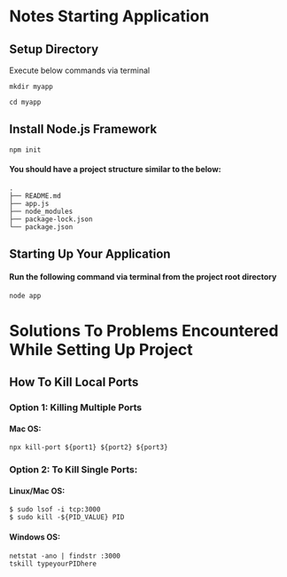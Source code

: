 # Notes Starting Application

## Setup Directory

Execute below commands via terminal

``` 
mkdir myapp

cd myapp
``` 

## Install Node.js Framework

``` 
npm init
``` 

#### You should have a project structure similar to the below:

``` 
.
├── README.md
├── app.js
├── node_modules
├── package-lock.json
└── package.json
```

## Starting Up Your Application

#### Run the following command via terminal from the project root directory

``` 
node app
```

[//]: # (This section included issues picked up while setting up my project)
# Solutions To Problems Encountered While Setting Up Project
## How To Kill Local Ports

### Option 1: Killing Multiple Ports

#### Mac OS:
```  
npx kill-port ${port1} ${port2} ${port3} 
```

### Option 2: To Kill Single Ports:

#### Linux/Mac OS:

``` 
$ sudo lsof -i tcp:3000
$ sudo kill -${PID_VALUE} PID
```

#### Windows OS:

```
netstat -ano | findstr :3000
tskill typeyourPIDhere 
```